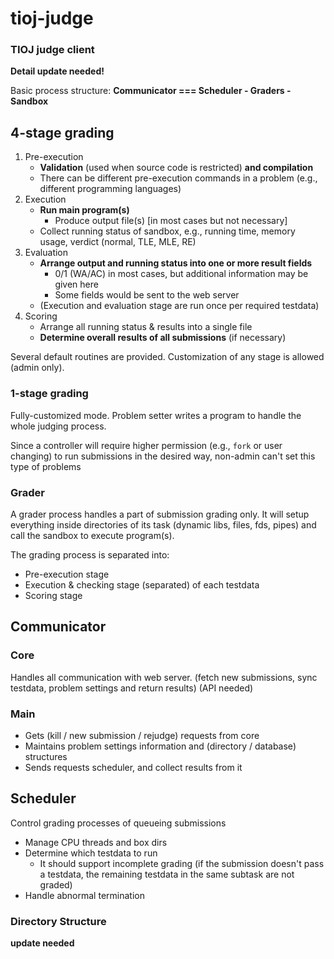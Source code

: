 # tioj-judge
### TIOJ judge client

**Detail update needed!**

Basic process structure: **Communicator === Scheduler - Graders - Sandbox**

## 4-stage grading

1. Pre-execution
   - **Validation** (used when source code is restricted) **and compilation**
   - There can be different pre-execution commands in a problem (e.g., different programming languages)
2. Execution
   - **Run main program(s)**
     - Produce output file(s) [in most cases but not necessary]
   - Collect running status of sandbox, e.g., running time, memory usage, verdict (normal, TLE, MLE, RE)
3. Evaluation
   - **Arrange output and running status into one or more result fields**
     - 0/1 (WA/AC) in most cases, but additional information may be given here
     - Some fields would be sent to the web server
   - (Execution and evaluation stage are run once per required testdata)
4. Scoring
   - Arrange all running status & results into a single file
   - **Determine overall results of all submissions** (if necessary)

Several default routines are provided. Customization of any stage is allowed (admin only).

### 1-stage grading

Fully-customized mode. Problem setter writes a program to handle the whole judging process.

Since a controller will require higher permission (e.g., `fork` or user changing) to run submissions in the desired way, non-admin can't set this type of problems

### Grader

A grader process handles a part of submission grading only. It will setup everything inside directories of its task (dynamic libs, files, fds, pipes) and call the sandbox to execute program(s).

The grading process is separated into:

- Pre-execution stage
- Execution & checking stage (separated) of each testdata
- Scoring stage

## Communicator

### Core

Handles all communication with web server.
(fetch new submissions, sync testdata, problem settings and return results)
(API needed)

### Main

- Gets (kill / new submission / rejudge) requests from core
- Maintains problem settings information and (directory / database) structures
- Sends requests scheduler, and collect results from it

## Scheduler

Control grading processes of queueing submissions
- Manage CPU threads and box dirs
- Determine which testdata to run
  - It should support incomplete grading (if the submission doesn't pass a testdata, the remaining testdata in the same subtask are not graded)
- Handle abnormal termination

### Directory Structure

**update needed**
